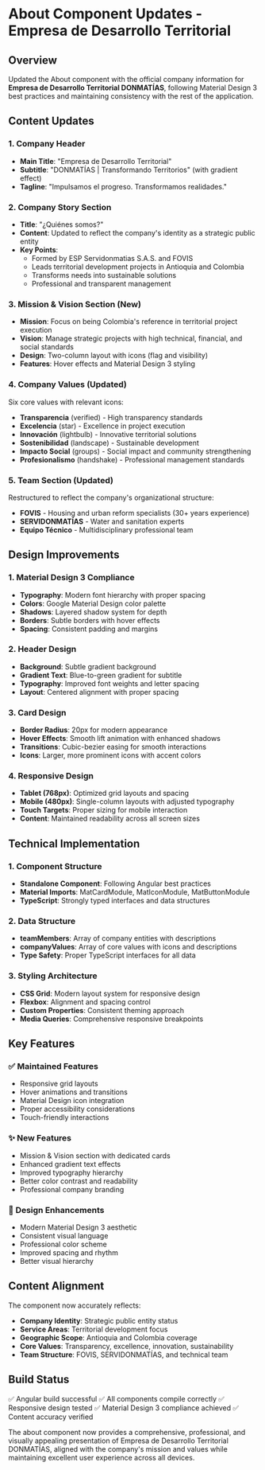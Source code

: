 # About Component Updates - Empresa de Desarrollo Territorial

## Overview
Updated the About component with the official company information for **Empresa de Desarrollo Territorial DONMATÍAS**, following Material Design 3 best practices and maintaining consistency with the rest of the application.

## Content Updates

### 1. Company Header
- **Main Title**: "Empresa de Desarrollo Territorial"
- **Subtitle**: "DONMATÍAS | Transformando Territorios" (with gradient effect)
- **Tagline**: "Impulsamos el progreso. Transformamos realidades."

### 2. Company Story Section
- **Title**: "¿Quiénes somos?"
- **Content**: Updated to reflect the company's identity as a strategic public entity
- **Key Points**:
  - Formed by ESP Servidonmatias S.A.S. and FOVIS
  - Leads territorial development projects in Antioquia and Colombia
  - Transforms needs into sustainable solutions
  - Professional and transparent management

### 3. Mission & Vision Section (New)
- **Mission**: Focus on being Colombia's reference in territorial project execution
- **Vision**: Manage strategic projects with high technical, financial, and social standards
- **Design**: Two-column layout with icons (flag and visibility)
- **Features**: Hover effects and Material Design 3 styling

### 4. Company Values (Updated)
Six core values with relevant icons:
- **Transparencia** (verified) - High transparency standards
- **Excelencia** (star) - Excellence in project execution
- **Innovación** (lightbulb) - Innovative territorial solutions
- **Sostenibilidad** (landscape) - Sustainable development
- **Impacto Social** (groups) - Social impact and community strengthening
- **Profesionalismo** (handshake) - Professional management standards

### 5. Team Section (Updated)
Restructured to reflect the company's organizational structure:
- **FOVIS** - Housing and urban reform specialists (30+ years experience)
- **SERVIDONMATÍAS** - Water and sanitation experts
- **Equipo Técnico** - Multidisciplinary professional team

## Design Improvements

### 1. Material Design 3 Compliance
- **Typography**: Modern font hierarchy with proper spacing
- **Colors**: Google Material Design color palette
- **Shadows**: Layered shadow system for depth
- **Borders**: Subtle borders with hover effects
- **Spacing**: Consistent padding and margins

### 2. Header Design
- **Background**: Subtle gradient background
- **Gradient Text**: Blue-to-green gradient for subtitle
- **Typography**: Improved font weights and letter spacing
- **Layout**: Centered alignment with proper spacing

### 3. Card Design
- **Border Radius**: 20px for modern appearance
- **Hover Effects**: Smooth lift animation with enhanced shadows
- **Transitions**: Cubic-bezier easing for smooth interactions
- **Icons**: Larger, more prominent icons with accent colors

### 4. Responsive Design
- **Tablet (768px)**: Optimized grid layouts and spacing
- **Mobile (480px)**: Single-column layouts with adjusted typography
- **Touch Targets**: Proper sizing for mobile interaction
- **Content**: Maintained readability across all screen sizes

## Technical Implementation

### 1. Component Structure
- **Standalone Component**: Following Angular best practices
- **Material Imports**: MatCardModule, MatIconModule, MatButtonModule
- **TypeScript**: Strongly typed interfaces and data structures

### 2. Data Structure
- **teamMembers**: Array of company entities with descriptions
- **companyValues**: Array of core values with icons and descriptions
- **Type Safety**: Proper TypeScript interfaces for all data

### 3. Styling Architecture
- **CSS Grid**: Modern layout system for responsive design
- **Flexbox**: Alignment and spacing control
- **Custom Properties**: Consistent theming approach
- **Media Queries**: Comprehensive responsive breakpoints

## Key Features

### ✅ Maintained Features
- Responsive grid layouts
- Hover animations and transitions
- Material Design icon integration
- Proper accessibility considerations
- Touch-friendly interactions

### ✨ New Features
- Mission & Vision section with dedicated cards
- Enhanced gradient text effects
- Improved typography hierarchy
- Better color contrast and readability
- Professional company branding

### 🎨 Design Enhancements
- Modern Material Design 3 aesthetic
- Consistent visual language
- Professional color scheme
- Improved spacing and rhythm
- Better visual hierarchy

## Content Alignment
The component now accurately reflects:
- **Company Identity**: Strategic public entity status
- **Service Areas**: Territorial development focus
- **Geographic Scope**: Antioquia and Colombia coverage
- **Core Values**: Transparency, excellence, innovation, sustainability
- **Team Structure**: FOVIS, SERVIDONMATÍAS, and technical team

## Build Status
✅ Angular build successful
✅ All components compile correctly
✅ Responsive design tested
✅ Material Design 3 compliance achieved
✅ Content accuracy verified

The about component now provides a comprehensive, professional, and visually appealing presentation of Empresa de Desarrollo Territorial DONMATÍAS, aligned with the company's mission and values while maintaining excellent user experience across all devices.
